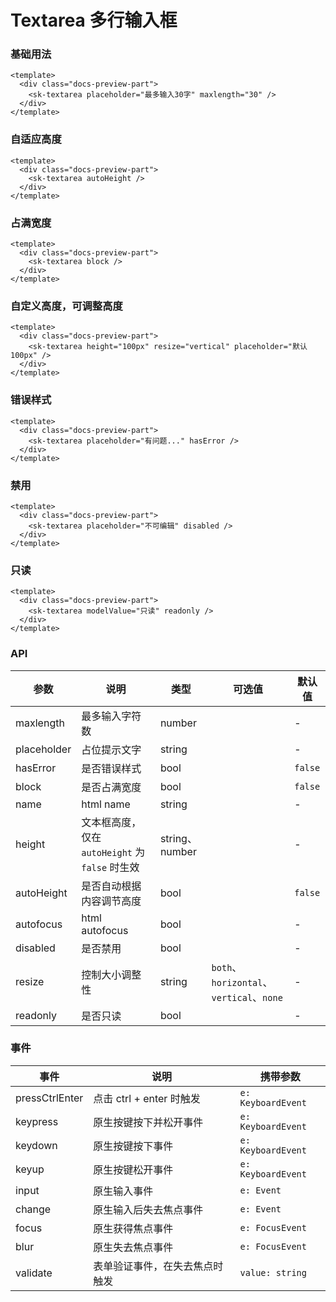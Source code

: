 # Textarea 多行输入框

### 基础用法

<div class="docs-preview-part">
  <sk-textarea placeholder="最多输入30字" maxlength="30" />
</div>

```vue
<template>
  <div class="docs-preview-part">
    <sk-textarea placeholder="最多输入30字" maxlength="30" />
  </div>
</template>
```

### 自适应高度

<div class="docs-preview-part">
  <sk-textarea autoHeight />
</div>

```vue
<template>
  <div class="docs-preview-part">
    <sk-textarea autoHeight />
  </div>
</template>
```

### 占满宽度

<div class="docs-preview-part">
  <sk-textarea block />
</div>

```vue
<template>
  <div class="docs-preview-part">
    <sk-textarea block />
  </div>
</template>
```

### 自定义高度，可调整高度

<div class="docs-preview-part">
  <sk-textarea height="100px" resize="vertical" placeholder="默认100px" />
</div>

```vue
<template>
  <div class="docs-preview-part">
    <sk-textarea height="100px" resize="vertical" placeholder="默认100px" />
  </div>
</template>
```

### 错误样式

<div class="docs-preview-part">
  <sk-textarea placeholder="有问题..." hasError />
</div>

```vue
<template>
  <div class="docs-preview-part">
    <sk-textarea placeholder="有问题..." hasError />
  </div>
</template>
```

### 禁用

<div class="docs-preview-part">
  <sk-textarea placeholder="不可编辑" disabled />
</div>

```vue
<template>
  <div class="docs-preview-part">
    <sk-textarea placeholder="不可编辑" disabled />
  </div>
</template>
```

### 只读

<div class="docs-preview-part">
  <sk-textarea modelValue="只读" readonly />
</div>

```vue
<template>
  <div class="docs-preview-part">
    <sk-textarea modelValue="只读" readonly />
  </div>
</template>
```

### API

| 参数        | 说明                                            | 类型           | 可选值                                   | 默认值  |
| ----------- | ----------------------------------------------- | -------------- | ---------------------------------------- | ------- |
| maxlength   | 最多输入字符数                                  | number         |                                          | -       |
| placeholder | 占位提示文字                                    | string         |                                          | -       |
| hasError    | 是否错误样式                                    | bool           |                                          | `false` |
| block       | 是否占满宽度                                    | bool           |                                          | `false` |
| name        | html name                                       | string         |                                          | -       |
| height      | 文本框高度，仅在 `autoHeight` 为 `false` 时生效 | string、number |                                          | -       |
| autoHeight  | 是否自动根据内容调节高度                        | bool           |                                          | `false` |
| autofocus   | html autofocus                                  | bool           |                                          | -       |
| disabled    | 是否禁用                                        | bool           |                                          | -       |
| resize      | 控制大小调整性                                  | string         | `both`、`horizontal`、`vertical`、`none` | -       |
| readonly    | 是否只读                                        | bool           |                                          | -       |

### 事件

| 事件           | 说明                           | 携带参数           |
| -------------- | ------------------------------ | ------------------ |
| pressCtrlEnter | 点击 ctrl + enter 时触发       | `e: KeyboardEvent` |
| keypress       | 原生按键按下并松开事件         | `e: KeyboardEvent` |
| keydown        | 原生按键按下事件               | `e: KeyboardEvent` |
| keyup          | 原生按键松开事件               | `e: KeyboardEvent` |
| input          | 原生输入事件                   | `e: Event`         |
| change         | 原生输入后失去焦点事件         | `e: Event`         |
| focus          | 原生获得焦点事件               | `e: FocusEvent`    |
| blur           | 原生失去焦点事件               | `e: FocusEvent`    |
| validate       | 表单验证事件，在失去焦点时触发 | `value: string`    |
